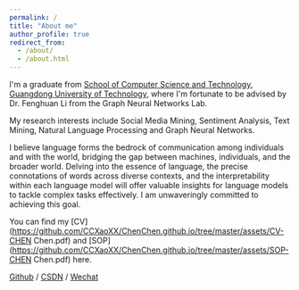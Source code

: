 ```yaml
---
permalink: /
title: "About me"
author_profile: true
redirect_from: 
  - /about/
  - /about.html
---
```


I'm a graduate from [School of Computer Science and Technology](https://cs.gdut.edu.cn/English/About_us.htm), [Guangdong University of Technology](https://english.gdut.edu.cn/), where I'm fortunate to be advised by Dr. Fenghuan Li from the Graph Neural Networks Lab. 

My research interests include Social Media Mining, Sentiment Analysis, Text Mining, Natural Language Processing and Graph Neural Networks.

I believe language forms the bedrock of communication among individuals and with the world, bridging the gap between machines, individuals, and the broader world. Delving into the essence of language, the precise connotations of words across diverse contexts, and the interpretability within each language model will offer valuable insights for language models to tackle complex tasks effectively. I am unwaveringly committed to achieving this goal.

You can find my [CV](https://github.com/CCXaoXX/ChenChen.github.io/tree/master/assets/CV-CHEN Chen.pdf) and [SOP](https://github.com/CCXaoXX/ChenChen.github.io/tree/master/assets/SOP-CHEN Chen.pdf) here.


[Github](https://github.com/CCXaoXX) / [CSDN](https://blog.csdn.net/m0_53382422) / [Wechat](https://github.com/CCXaoXX/ChenChen.github.io/tree/master/images/wechat.jpg)
